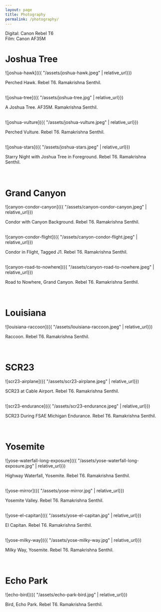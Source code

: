 ```yaml
---
layout: page
title: Photography
permalink: /photography/
---
```


Digital: Canon Rebel T6 <br>
Film: Canon AF35M


# Joshua Tree
![joshua-hawk]({{ "/assets/joshua-hawk.jpeg" | relative_url}})
<figcaption>Perched Hawk. Rebel T6. Ramakrishna Senthil.</figcaption>
<br>

![joshua-tree]({{ "/assets/joshua-tree.jpg" | relative_url}})
<figcaption>A Joshua Tree. AF35M. Ramakrishna Senthil.</figcaption>
<br>

![joshua-vulture]({{ "/assets/joshua-vulture.jpeg" | relative_url}})
<figcaption>Perched Vulture. Rebel T6. Ramakrishna Senthil.</figcaption>
<br>

![joshua-stars]({{ "/assets/joshua-stars.jpeg" | relative_url}})
<figcaption>Starry Night with Joshua Tree in Foreground. Rebel T6. Ramakrishna Senthil.</figcaption>
<br>
<br>

# Grand Canyon
![canyon-condor-canyon]({{ "/assets/canyon-condor-canyon.jpeg" | relative_url}})
<figcaption>Condor with Canyon Background. Rebel T6. Ramakrishna Senthil.</figcaption>
<br>

![canyon-condor-flight]({{ "/assets/canyon-condor-flight.jpeg" | relative_url}})
<figcaption>Condor in Flight, Tagged J1. Rebel T6. Ramakrishna Senthil.</figcaption>
<br>

![canyon-road-to-nowhere]({{ "/assets/canyon-road-to-nowhere.jpeg" | relative_url}})
<figcaption>Road to Nowhere, Grand Canyon. Rebel T6. Ramakrishna Senthil.</figcaption>
<br>
<br>

# Louisiana
![louisiana-raccoon]({{ "/assets/louisiana-raccoon.jpeg" | relative_url}})
<figcaption>Raccoon. Rebel T6. Ramakrishna Senthil.</figcaption>
<br>
<br>

# SCR23
![scr23-airplane]({{ "/assets/scr23-airplane.jpeg" | relative_url}})
<figcaption>SCR23 at Cable Airport. Rebel T6. Ramakrishna Senthil.</figcaption>
<br>

![scr23-endurance]({{ "/assets/scr23-endurance.jpeg" | relative_url}})
<figcaption>SCR23 During FSAE Michigan Endurance. Rebel T6. Ramakrishna Senthil.</figcaption>
<br>
<br>

# Yosemite
![yose-waterfall-long-exposure]({{ "/assets/yose-waterfall-long-exposure.jpg" | relative_url}})
<figcaption>Highway Waterfall, Yosemite. Rebel T6. Ramakrishna Senthil.</figcaption>
<br>

![yose-mirror]({{ "/assets/yose-mirror.jpg" | relative_url}})
<figcaption>Yosemite Valley. Rebel T6. Ramakrishna Senthil.</figcaption>
<br>

![yose-el-capitan]({{ "/assets/yose-el-capitan.jpg" | relative_url}})
<figcaption>El Capitan. Rebel T6. Ramakrishna Senthil.</figcaption>
<br>

![yose-milky-way]({{ "/assets/yose-milky-way.jpg" | relative_url}})
<figcaption>Milky Way, Yosemite. Rebel T6. Ramakrishna Senthil.</figcaption>
<br>
<br>

# Echo Park
![echo-bird]({{ "/assets/echo-park-bird.jpg" | relative_url}})
<figcaption>Bird, Echo Park. Rebel T6. Ramakrishna Senthil.</figcaption>
<br>
